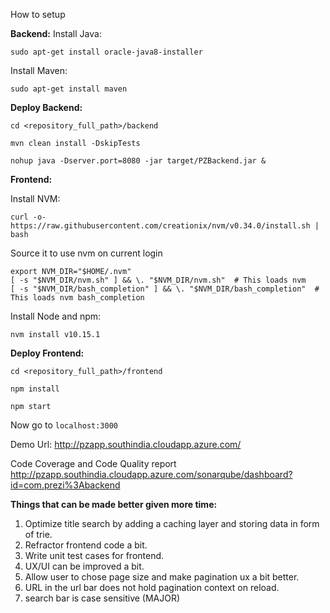How to setup

**Backend:**
Install Java:

`sudo apt-get install oracle-java8-installer`

Install Maven:

`sudo apt-get install maven`

**Deploy Backend:**

`cd <repository_full_path>/backend`

`mvn clean install -DskipTests`

`nohup java -Dserver.port=8080 -jar target/PZBackend.jar &`

**Frontend:**

Install NVM:

`curl -o- https://raw.githubusercontent.com/creationix/nvm/v0.34.0/install.sh | bash`

Source it to use nvm on current login

```
export NVM_DIR="$HOME/.nvm"
[ -s "$NVM_DIR/nvm.sh" ] && \. "$NVM_DIR/nvm.sh"  # This loads nvm
[ -s "$NVM_DIR/bash_completion" ] && \. "$NVM_DIR/bash_completion"  # This loads nvm bash_completion
```
Install Node and npm:

`nvm install v10.15.1`

**Deploy Frontend:**

`cd <repository_full_path>/frontend`

`npm install`

`npm start`

Now go to `localhost:3000`



Demo Url:
http://pzapp.southindia.cloudapp.azure.com/

Code Coverage and Code Quality report
http://pzapp.southindia.cloudapp.azure.com/sonarqube/dashboard?id=com.prezi%3Abackend


**Things that can be made better given more time:**

1. Optimize title search by adding a caching layer and storing data in form of trie.
2. Refractor frontend code a bit.
4. Write unit test cases for frontend.
5. UX/UI can be improved a bit.
6. Allow user to chose page size and make pagination ux a bit better.
7. URL in the url bar does not hold pagination context on reload.
8. search bar is case sensitive (MAJOR)
